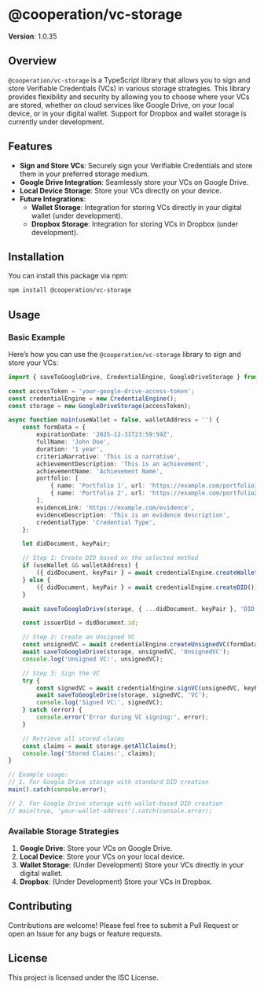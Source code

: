 # @cooperation/vc-storage

**Version**: 1.0.35

## Overview

`@cooperation/vc-storage` is a TypeScript library that allows you to sign and store Verifiable Credentials (VCs) in various storage strategies. This library provides flexibility and security by allowing you to choose where your VCs are stored, whether on cloud services like Google Drive, on your local device, or in your digital wallet. Support for Dropbox and wallet storage is currently under development.

## Features

- **Sign and Store VCs**: Securely sign your Verifiable Credentials and store them in your preferred storage medium.
- **Google Drive Integration**: Seamlessly store your VCs on Google Drive.
- **Local Device Storage**: Store your VCs directly on your device.
- **Future Integrations**:
  - **Wallet Storage**: Integration for storing VCs directly in your digital wallet (under development).
  - **Dropbox Storage**: Integration for storing VCs in Dropbox (under development).

## Installation

You can install this package via npm:

```bash
npm install @cooperation/vc-storage
```

## Usage

### Basic Example

Here’s how you can use the `@cooperation/vc-storage` library to sign and store your VCs:

```typescript
import { saveToGoogleDrive, CredentialEngine, GoogleDriveStorage } from '@cooperation/vc-storage';

const accessToken = 'your-google-drive-access-token';
const credentialEngine = new CredentialEngine();
const storage = new GoogleDriveStorage(accessToken);

async function main(useWallet = false, walletAddress = '') {
	const formData = {
		expirationDate: '2025-12-31T23:59:59Z',
		fullName: 'John Doe',
		duration: '1 year',
		criteriaNarrative: 'This is a narrative',
		achievementDescription: 'This is an achievement',
		achievementName: 'Achievement Name',
		portfolio: [
			{ name: 'Portfolio 1', url: 'https://example.com/portfolio1' },
			{ name: 'Portfolio 2', url: 'https://example.com/portfolio2' },
		],
		evidenceLink: 'https://example.com/evidence',
		evidenceDescription: 'This is an evidence description',
		credentialType: 'Credential Type',
	};

	let didDocument, keyPair;

	// Step 1: Create DID based on the selected method
	if (useWallet && walletAddress) {
		({ didDocument, keyPair } = await credentialEngine.createWalletDID(walletAddress));
	} else {
		({ didDocument, keyPair } = await credentialEngine.createDID());
	}

	await saveToGoogleDrive(storage, { ...didDocument, keyPair }, 'DID');

	const issuerDid = didDocument.id;

	// Step 2: Create an Unsigned VC
	const unsignedVC = await credentialEngine.createUnsignedVC(formData, issuerDid);
	await saveToGoogleDrive(storage, unsignedVC, 'UnsignedVC');
	console.log('Unsigned VC:', unsignedVC);

	// Step 3: Sign the VC
	try {
		const signedVC = await credentialEngine.signVC(unsignedVC, keyPair);
		await saveToGoogleDrive(storage, signedVC, 'VC');
		console.log('Signed VC:', signedVC);
	} catch (error) {
		console.error('Error during VC signing:', error);
	}

	// Retrieve all stored claims
	const claims = await storage.getAllClaims();
	console.log('Stored Claims:', claims);
}

// Example usage:
// 1. For Google Drive storage with standard DID creation
main().catch(console.error);

// 2. For Google Drive storage with wallet-based DID creation
// main(true, 'your-wallet-address').catch(console.error);
```

### Available Storage Strategies

1. **Google Drive**: Store your VCs on Google Drive.
2. **Local Device**: Store your VCs on your local device.
3. **Wallet Storage**: (Under Development) Store your VCs directly in your digital wallet.
4. **Dropbox**: (Under Development) Store your VCs in Dropbox.

## Contributing

Contributions are welcome! Please feel free to submit a Pull Request or open an Issue for any bugs or feature requests.

## License

This project is licensed under the ISC License.

